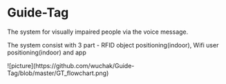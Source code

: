 # Guide-Tag
<p> The system for visually impaired people via the voice message. 
<p> The system consist with 3 part - RFID object positioning(indoor), Wifi user positioning(indoor) and app<p>
![picture](https://github.com/wuchak/Guide-Tag/blob/master/GT_flowchart.png)

